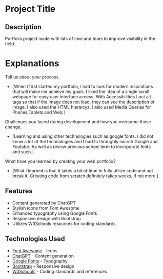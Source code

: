 # Project Title

## Description

Portfolio project made with lots of love and tears to improve visibility in the field.


# Explanations

Tell us about your process.

- [When I first started my portfolio, I had to look for modern inspirations that will make me achieve my goals. I liked the idea of a single scroll webpage for easy user interface access. With Accessibilities I put alt tags so that if the image does not load, they can see the description of image. I also used the HTML hierarcys. I also used Media Queries for Phones,Tablets and Web.]

Challenges you faced during development and how you overcame those change. 

- [Learning and using other technologies such as google fonts. I did not know a lot of the technologies and I had to throughly search Google and Youtube. As well as review previous school term to incorporate fonts and such.]

What have you learned by creating your web portfolio?

- [What I learned is that it takes a bit of time to fully utilize code and not break it. Creating code from scratch definitely takes weeks, if not more.]

## Features

- Content generated by ChatGPT
- Stylish icons from Font Awesome
- Enhanced typography using Google Fonts
- Responsive design with Bootstrap
- Utilizes W3Schools resources for coding standards

## Technologies Used

- [Font Awesome](https://fontawesome.com/) - Icons
- [ChatGPT](https://www.openai.com/gpt) - Content generation
- [Google Fonts](https://fonts.google.com/) - Typography
- [Bootstrap](https://getbootstrap.com/) - Responsive design
- [W3Schools](https://www.w3schools.com/) - Coding standards and references
